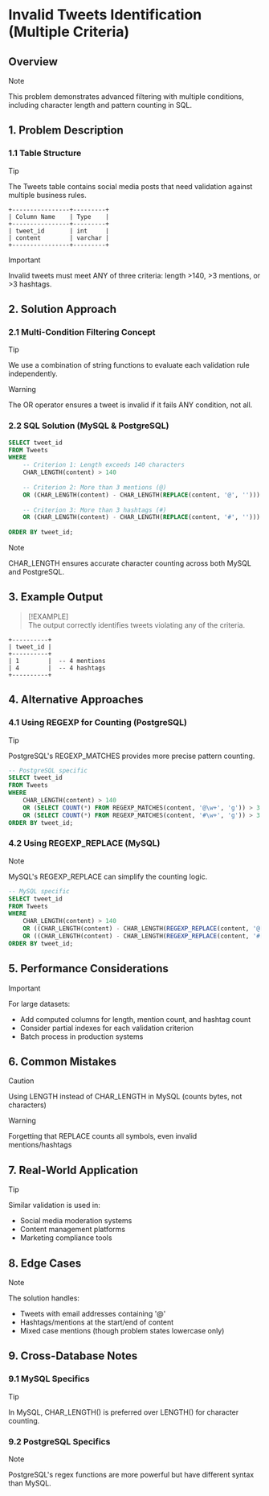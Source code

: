 # Invalid Tweets Identification (Multiple Criteria)

## Overview

> [!NOTE]  
> This problem demonstrates advanced filtering with multiple conditions, including character length and pattern counting in SQL.

## 1. Problem Description

### 1.1 Table Structure

> [!TIP]  
> The Tweets table contains social media posts that need validation against multiple business rules.

```
+----------------+---------+
| Column Name    | Type    |
+----------------+---------+
| tweet_id       | int     |
| content        | varchar |
+----------------+---------+
```

> [!IMPORTANT]  
> Invalid tweets must meet ANY of three criteria: length >140, >3 mentions, or >3 hashtags.

## 2. Solution Approach

### 2.1 Multi-Condition Filtering Concept

> [!TIP]  
> We use a combination of string functions to evaluate each validation rule independently.

> [!WARNING]  
> The OR operator ensures a tweet is invalid if it fails ANY condition, not all.

### 2.2 SQL Solution (MySQL & PostgreSQL)

```sql
SELECT tweet_id
FROM Tweets
WHERE 
    -- Criterion 1: Length exceeds 140 characters
    CHAR_LENGTH(content) > 140
    
    -- Criterion 2: More than 3 mentions (@)
    OR (CHAR_LENGTH(content) - CHAR_LENGTH(REPLACE(content, '@', ''))) > 3
    
    -- Criterion 3: More than 3 hashtags (#)
    OR (CHAR_LENGTH(content) - CHAR_LENGTH(REPLACE(content, '#', ''))) > 3
    
ORDER BY tweet_id;
```

> [!NOTE]  
> CHAR_LENGTH ensures accurate character counting across both MySQL and PostgreSQL.

## 3. Example Output

> [!EXAMPLE]  
> The output correctly identifies tweets violating any of the criteria.

```
+----------+
| tweet_id |
+----------+
| 1        |  -- 4 mentions
| 4        |  -- 4 hashtags
+----------+
```

## 4. Alternative Approaches

### 4.1 Using REGEXP for Counting (PostgreSQL)

> [!TIP]  
> PostgreSQL's REGEXP_MATCHES provides more precise pattern counting.

```sql
-- PostgreSQL specific
SELECT tweet_id
FROM Tweets
WHERE 
    CHAR_LENGTH(content) > 140
    OR (SELECT COUNT(*) FROM REGEXP_MATCHES(content, '@\w+', 'g')) > 3
    OR (SELECT COUNT(*) FROM REGEXP_MATCHES(content, '#\w+', 'g')) > 3
ORDER BY tweet_id;
```

### 4.2 Using REGEXP_REPLACE (MySQL)

> [!NOTE]  
> MySQL's REGEXP_REPLACE can simplify the counting logic.

```sql
-- MySQL specific
SELECT tweet_id
FROM Tweets
WHERE 
    CHAR_LENGTH(content) > 140
    OR ((CHAR_LENGTH(content) - CHAR_LENGTH(REGEXP_REPLACE(content, '@[^ ]+', ''))) / CHAR_LENGTH('@x')) > 3
    OR ((CHAR_LENGTH(content) - CHAR_LENGTH(REGEXP_REPLACE(content, '#[^ ]+', ''))) / CHAR_LENGTH('#x')) > 3
ORDER BY tweet_id;
```

## 5. Performance Considerations

> [!IMPORTANT]  
> For large datasets:
> - Add computed columns for length, mention count, and hashtag count
> - Consider partial indexes for each validation criterion
> - Batch process in production systems

## 6. Common Mistakes

> [!CAUTION]  
> Using LENGTH instead of CHAR_LENGTH in MySQL (counts bytes, not characters)

> [!WARNING]  
> Forgetting that REPLACE counts all symbols, even invalid mentions/hashtags

## 7. Real-World Application

> [!TIP]  
> Similar validation is used in:
> - Social media moderation systems
> - Content management platforms
> - Marketing compliance tools

## 8. Edge Cases

> [!NOTE]  
> The solution handles:
> - Tweets with email addresses containing '@'
> - Hashtags/mentions at the start/end of content
> - Mixed case mentions (though problem states lowercase only)

## 9. Cross-Database Notes

### 9.1 MySQL Specifics

> [!TIP]  
> In MySQL, CHAR_LENGTH() is preferred over LENGTH() for character counting.

### 9.2 PostgreSQL Specifics

> [!NOTE]  
> PostgreSQL's regex functions are more powerful but have different syntax than MySQL.

